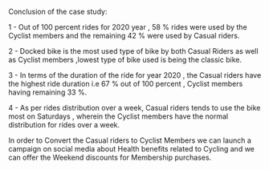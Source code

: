 Conclusion of the case study:

1 - Out of 100 percent rides for 2020 year , 58 % rides were used by the Cyclist members and the remaining 42 % were used by Casual riders.

2 - Docked bike is the most used type of bike by both Casual Riders as well as Cyclist members ,lowest type of bike used is being the classic bike.

3 - In terms of the duration of the ride for year 2020 , the Casual riders have the highest ride duration i.e 67 % out of 100 percent , Cyclist members having remaining 33 %.

4 - As per rides distribution over a week, Casual riders tends to use the bike most on Saturdays , wherein the Cyclist members have the normal distribution for rides over a week.

In order to Convert the Casual riders to Cyclist Members we can launch a campaign on social media about Health benefits related to Cycling and we can offer the Weekend discounts for Membership purchases.

